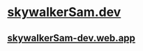 # [skywalkerSam.dev](https://skywalkersam.dev)

## [skywalkerSam-dev.web.app](https://skywalkerSam-dev.web.app)
